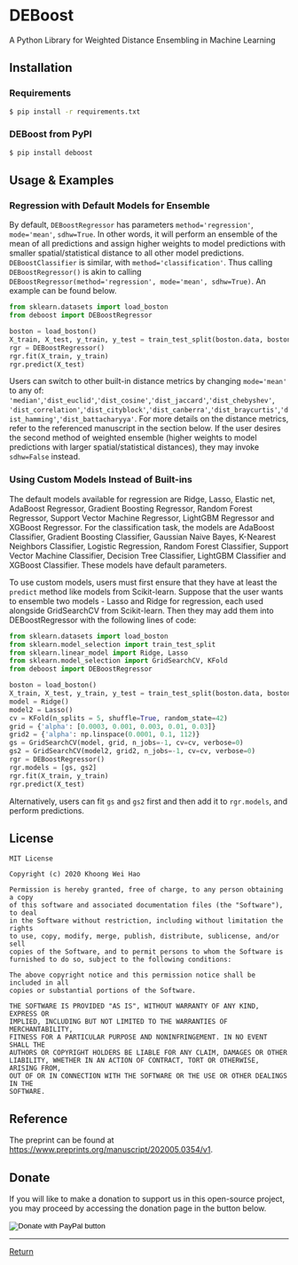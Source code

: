 # DEBoost

A Python Library for Weighted Distance Ensembling in Machine Learning

## Installation

### Requirements 

```sh
$ pip install -r requirements.txt
```

### DEBoost from PyPI

```sh
$ pip install deboost
```

## Usage & Examples

### Regression with Default Models for Ensemble

By default, `DEBoostRegressor` has parameters `method='regression'`, `mode='mean'`, `sdhw=True`. In other words, it will perform an ensemble of the mean of all predictions and assign higher weights to model predictions with smaller spatial/statistical distance to all other model predictions. `DEBoostClassifier` is similar, with `method='classification'`. Thus calling `DEBoostRegressor()` is akin to calling `DEBoostRegressor(method='regression', mode='mean', sdhw=True)`. An example can be found below.

```py
from sklearn.datasets import load_boston
from deboost import DEBoostRegressor

boston = load_boston()
X_train, X_test, y_train, y_test = train_test_split(boston.data, boston.target, test_size = 0.2, random_state=42)
rgr = DEBoostRegressor()
rgr.fit(X_train, y_train)
rgr.predict(X_test)
```

Users can switch to other built-in distance metrics by changing `mode='mean'` to any of: `'median'`,`'dist_euclid'`,`'dist_cosine'`,`'dist_jaccard'`,`'dist_chebyshev'`, `'dist_correlation'`,`'dist_cityblock'`,`'dist_canberra'`,`'dist_braycurtis'`,`'dist_hamming'`,`'dist_battacharyya'`. For more details on the distance metrics, refer to the referenced manuscript in the section below. If the user desires the second method of weighted ensemble (higher weights to model predictions with larger spatial/statistical distances), they may invoke `sdhw=False` instead.

### Using Custom Models Instead of Built-ins

The default models available for regression are Ridge, Lasso, Elastic net, AdaBoost Regressor, Gradient Boosting Regressor, Random Forest Regressor, Support Vector Machine Regressor, LightGBM Regressor and XGBoost Regressor. For the classification task, the models are AdaBoost Classifier, Gradient Boosting Classifier, Gaussian Naive Bayes, K-Nearest Neighbors Classifier, Logistic Regression, Random Forest Classifier, Support Vector Machine Classifier, Decision Tree Classifier, LightGBM Classifier and XGBoost Classifier. These models have default parameters. 

To use custom models, users must first ensure that they have at least the `predict` method like models from Scikit-learn. Suppose that the user wants to ensemble two models - Lasso and Ridge for regression, each used alongside GridSearchCV from Scikit-learn. Then they may add them into DEBoostRegressor with the following lines of code:

```py
from sklearn.datasets import load_boston
from sklearn.model_selection import train_test_split
from sklearn.linear_model import Ridge, Lasso
from sklearn.model_selection import GridSearchCV, KFold
from deboost import DEBoostRegressor

boston = load_boston()
X_train, X_test, y_train, y_test = train_test_split(boston.data, boston.target, test_size = 0.2, random_state=42)
model = Ridge()
model2 = Lasso()
cv = KFold(n_splits = 5, shuffle=True, random_state=42)
grid = {'alpha': [0.0003, 0.001, 0.003, 0.01, 0.03]}
grid2 = {'alpha': np.linspace(0.0001, 0.1, 112)}
gs = GridSearchCV(model, grid, n_jobs=-1, cv=cv, verbose=0)
gs2 = GridSearchCV(model2, grid2, n_jobs=-1, cv=cv, verbose=0)
rgr = DEBoostRegressor()
rgr.models = [gs, gs2]
rgr.fit(X_train, y_train)
rgr.predict(X_test)
```

Alternatively, users can fit `gs` and `gs2` first and then add it to `rgr.models`, and perform predictions. 


## License

```
MIT License

Copyright (c) 2020 Khoong Wei Hao

Permission is hereby granted, free of charge, to any person obtaining a copy
of this software and associated documentation files (the "Software"), to deal
in the Software without restriction, including without limitation the rights
to use, copy, modify, merge, publish, distribute, sublicense, and/or sell
copies of the Software, and to permit persons to whom the Software is
furnished to do so, subject to the following conditions:

The above copyright notice and this permission notice shall be included in all
copies or substantial portions of the Software.

THE SOFTWARE IS PROVIDED "AS IS", WITHOUT WARRANTY OF ANY KIND, EXPRESS OR
IMPLIED, INCLUDING BUT NOT LIMITED TO THE WARRANTIES OF MERCHANTABILITY,
FITNESS FOR A PARTICULAR PURPOSE AND NONINFRINGEMENT. IN NO EVENT SHALL THE
AUTHORS OR COPYRIGHT HOLDERS BE LIABLE FOR ANY CLAIM, DAMAGES OR OTHER
LIABILITY, WHETHER IN AN ACTION OF CONTRACT, TORT OR OTHERWISE, ARISING FROM,
OUT OF OR IN CONNECTION WITH THE SOFTWARE OR THE USE OR OTHER DEALINGS IN THE
SOFTWARE.
```

## Reference

The preprint can be found at https://www.preprints.org/manuscript/202005.0354/v1.

## Donate

If you will like to make a donation to support us in this open-source project, you may proceed by accessing the donation page in the button below.

<form action="https://www.paypal.com/cgi-bin/webscr" method="post" target="_top">
<input type="hidden" name="cmd" value="_s-xclick" />
<input type="hidden" name="hosted_button_id" value="M2CQQ88GMKXXQ" />
<input type="image" src="https://www.paypalobjects.com/en_GB/SG/i/btn/btn_donateCC_LG.gif" border="0" name="submit" title="PayPal - The safer, easier way to pay online!" alt="Donate with PayPal button" />
<img alt="" border="0" src="https://www.paypal.com/en_SG/i/scr/pixel.gif" width="1" height="1" />
</form>

-----

[Return](https://weihao94.github.io/)